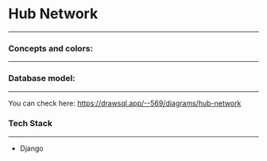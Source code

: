 # Hub Network

---

### Concepts and colors:

---



### Database model:


---

You can check here: https://drawsql.app/--569/diagrams/hub-network

### **Tech Stack**

---

- Django
